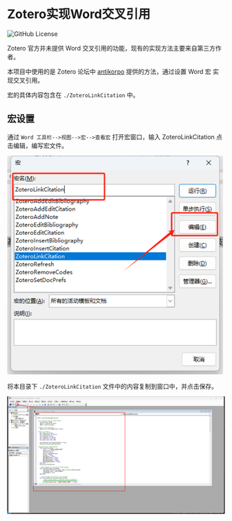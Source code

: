 # Zotero实现Word交叉引用

![GitHub License](https://img.shields.io/github/license/nicholas9698/PL-UJN)

Zotero 官方并未提供 Word 交叉引用的功能，现有的实现方法主要来自第三方作者。

本项目中使用的是 Zotero 论坛中 [antikorpo](https://forums.zotero.org/discussion/comment/148343/#Comment_148343) 提供的方法，通过设置 Word 宏 实现交叉引用。

宏的具体内容包含在 `./ZoteroLinkCitation` 中。

## 宏设置 ##

通过 `Word 工具栏-->视图-->宏-->查看宏` 打开宏窗口，输入 ZoteroLinkCitation 点击编辑，编写宏文件。

<img style="width: 500px;" src="../../src/images/word_macro.png" alt="word macro" />

将本目录下 `./ZoteroLinkCitation` 文件中的内容复制到窗口中，并点击保存。

<img style="width: 1000px;" src="../../src/images/word_macro2.png" alt="save macro" />